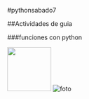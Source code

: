 #pythonsabado7 

##Actividades de guia

###funciones con python

<img src="https://th.bing.com/th/id/R.2f6fab99c20aea2c9f6d7f455e6fdd5c?rik=jmdycLHO9G98gA&riu=http%3a%2f%2fpm1.narvii.com%2f7260%2f6bfed87aac347781dec7fcd5ae4a62b9259194ecr1-1280-720v2_uhq.jpg&ehk=yTEYU%2fJtQVk%2fj40P2Mu7PhczCbSvWFD39VNJY5AT1n8%3d&risl=&pid=ImgRaw&r=0" wisth=100px height=100px/> 
<img src="https://naps.com.mx/blog/wp-content/uploads/2020/06/Funciones-en-Python.-Estructura-de-una-funci%C3%B3n.png" alt="foto"/>

